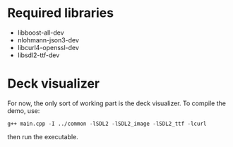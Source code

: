 # Required libraries
+ libboost-all-dev
+ nlohmann-json3-dev
+ libcurl4-openssl-dev    
+ libsdl2-ttf-dev

# Deck visualizer
For now, the only sort of working part is the deck visualizer.
To compile the demo, use:
```
g++ main.cpp -I ../common -lSDL2 -lSDL2_image -lSDL2_ttf -lcurl
```
then run the executable.
